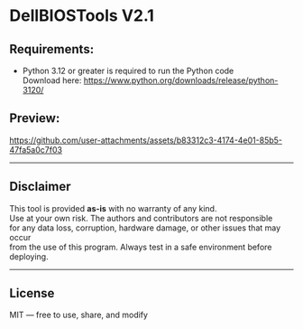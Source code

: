 
# DellBIOSTools V2.1

Requirements:
-------------
- Python 3.12 or greater is required to run the Python code  
  Download here: https://www.python.org/downloads/release/python-3120/

Preview:
--------
https://github.com/user-attachments/assets/b83312c3-4174-4e01-85b5-47fa5a0c7f03

------------------------------------------------------------

Disclaimer
----------
This tool is provided **as-is** with no warranty of any kind.  
Use at your own risk. The authors and contributors are not responsible  
for any data loss, corruption, hardware damage, or other issues that may occur  
from the use of this program. Always test in a safe environment before deploying.

------------------------------------------------------------

License
-------
MIT — free to use, share, and modify
